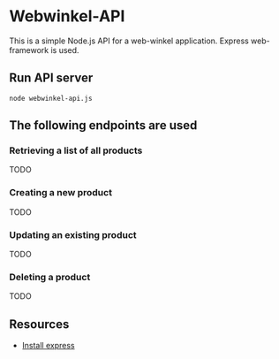 # Webwinkel-API 
This is a simple Node.js API for a web-winkel application. 
Express web-framework is used.

## Run API server
```
node webwinkel-api.js
```
## The following endpoints are used
### Retrieving a list of all products
TODO

### Creating a new product
TODO

### Updating an existing product
TODO

### Deleting a product
TODO

## Resources
* [Install express](https://expressjs.com/en/starter/installing.html)
